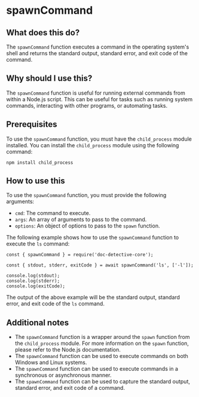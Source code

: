
  
   # **spawnCommand**

## What does this do?

The `spawnCommand` function executes a command in the operating system's shell and returns the standard output, standard error, and exit code of the command.

## Why should I use this?

The `spawnCommand` function is useful for running external commands from within a Node.js script. This can be useful for tasks such as running system commands, interacting with other programs, or automating tasks.

## Prerequisites

To use the `spawnCommand` function, you must have the `child_process` module installed. You can install the `child_process` module using the following command:

```
npm install child_process
```

## How to use this

To use the `spawnCommand` function, you must provide the following arguments:

* `cmd`: The command to execute.
* `args`: An array of arguments to pass to the command.
* `options`: An object of options to pass to the `spawn` function.

The following example shows how to use the `spawnCommand` function to execute the `ls` command:

```
const { spawnCommand } = require('doc-detective-core');

const { stdout, stderr, exitCode } = await spawnCommand('ls', ['-l']);

console.log(stdout);
console.log(stderr);
console.log(exitCode);
```

The output of the above example will be the standard output, standard error, and exit code of the `ls` command.

## Additional notes

* The `spawnCommand` function is a wrapper around the `spawn` function from the `child_process` module. For more information on the `spawn` function, please refer to the Node.js documentation.
* The `spawnCommand` function can be used to execute commands on both Windows and Linux systems.
* The `spawnCommand` function can be used to execute commands in a synchronous or asynchronous manner.
* The `spawnCommand` function can be used to capture the standard output, standard error, and exit code of a command.
  
  